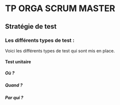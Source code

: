 # TP ORGA SCRUM MASTER

## Stratégie de test

### Les différents types de test : 
Voici les différents types de test qui sont mis en place. 

#### Test unitaire 

##### Où ? 

##### Quand ? 

##### Par qui ? 
